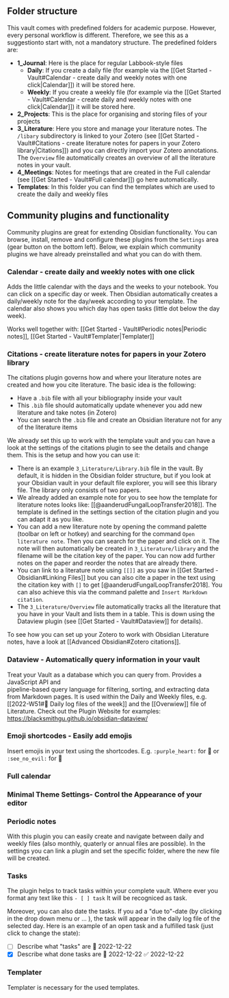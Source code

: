 ## Folder structure
This vault comes with predefined folders for academic purpose. However, every personal workflow is different. Therefore, we see this as a suggestionto start with, not a mandatory structure. 
The predefined folders are:
- **1_Journal**: Here is the place for regular Labbook-style files
	- **Daily**: If you create a daily file (for example via the [[Get Started - Vault#Calendar - create daily and weekly notes with one click|Calendar]]) it will be stored here.
	- **Weekly**: If you create a weekly file (for example via the [[Get Started - Vault#Calendar - create daily and weekly notes with one click|Calendar]]) it will be stored here.
- **2_Projects**: This is the place for organising and storing files of your projects
- **3_Literature**: Here you store and manage your literature notes. The `/libary` subdirectory is linked to your Zotero (see [[Get Started - Vault#Citations - create literature notes for papers in your Zotero library|Citations]]) and you can directly import your Zotero annotations. The `Overview` file automatically creates an overview of all the literature notes in your vault.
- **4_Meetings**: Notes for meetings that are created in the Full calendar (see [[Get Started - Vault#Full calendar]]) go here automatically.
- **Templates**: In this folder you can find the templates which are used to create the daily and weekly files

## Community plugins and functionality

Community plugins are great for extending Obsidian functionality. You can browse, install, remove and configure these plugins from the `Settings` area (gear button on the bottom left). Below, we explain which community plugins we have already preinstalled and what you can do with them.

### Calendar - create daily and weekly notes with one click

Adds the little calendar with the days and the weeks to your notebook. You can click on a specific day or week. Then Obsidian automatically creates a daily/weekly note for the day/week according to your template. The calendar also shows you which day has open tasks (little dot below the day week).

Works well together with: [[Get Started - Vault#Periodic notes|Periodic notes]], [[Get Started - Vault#Templater|Templater]]

### Citations - create literature notes for papers in your Zotero library

The citations plugin governs how and where your literature notes are created and how you cite literature. The basic idea is the following:

- Have a `.bib` file with all your bibliography inside your vault
- This `.bib` file should automatically update whenever you add new literature and take notes (in Zotero)
- You can search the `.bib` file and create an Obsidian literature not for any of the literature items

We already set this up to work with the template vault and you can have a look at the settings of the citations plugin to see the details and change them. This is the setup and how you can use it:

- There is an example `3_Literature/Library.bib` file in the vault. By default, it is hidden in the Obsidian folder structure, but if you look at your Obsidian vault in your default file explorer, you will see this library file. The library only consists of two papers.
- We already added an example note for you to see how the template for literature notes looks like: [[@aanderudFungalLoopTransfer2018]]. The template is defined in the settings section of the citation plugin and you can adapt it as you like.
- You can add a new literature note by opening the command palette (toolbar on left or hotkey) and searching for the command `Open literature note`. Then you can search for the paper and click on it. The note will then automatically be created in `3_Literature/library` and the filename will be the citation key of the paper. You can now add further notes on the paper and reorder the notes that are already there. 
- You can link to a literature note using `[[]]` as you saw in [[Get Started - Obsidian#Linking Files]] but you can also cite a paper in the text using the citation key with `[]` to get [@aanderudFungalLoopTransfer2018]. You can also achieve this via the command palette and `Insert Markdown citation`.
- The `3_Literature/Overview` file automatically tracks all the literature that you have in your Vault and lists them in a table. This is down using the Dataview plugin (see [[Get Started - Vault#Dataview]] for details).

To see how you can set up your Zotero to work with Obsidian Literature notes, have a look at [[Advanced Obsidian#Zotero citations]].

### Dataview - Automatically query information in your vault

Treat your Vault as a database which you can query from. Provides a JavaScript API and  
pipeline-based query language for filtering, sorting, and extracting data from Markdown pages. 
It is used within the Daily and Weekly files, e.g. [[2022-W51#🌴 Daily log files of the week]] and the [[Overwiew]] file of Literature.
Check out the Plugin Website for examples: https://blacksmithgu.github.io/obsidian-dataview/ 

### Emoji shortcodes - Easily add emojis

Insert emojis in your text using the shortcodes. E.g. `:purple_heart:` for 💜 or `:see_no_evil:` for 🙈

### Full calendar

### Minimal Theme Settings- Control the Appearance of your editor

### Periodic notes
With this plugin you can easily create and navigate between daily and weekly files (also monthly, quaterly or annual files are possible). 
In the settings you can link a plugin and set the specific folder, where the new file will be created. 

### Tasks
The plugin helps to track tasks within your complete vault. Where ever you format any text like this 
``- [ ] task``
It will be recogniced as task. 

Moreover, you can also date the tasks. If you ad a "due to"-date (by clicking in the drop down menu or ... ), the task will appear in the daily log file of the selected day. Here is an example of an open task and a fulfilled task (just click to change the state): 
- [ ] Describe what "tasks" are 📅 2022-12-22 
- [x] Describe what done tasks are 📅 2022-12-22 ✅ 2022-12-22

### Templater
Templater is necessary for the used templates. 


